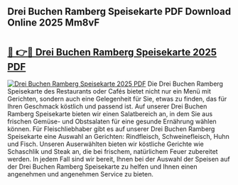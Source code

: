 ## Drei Buchen Ramberg Speisekarte PDF Download Online 2025 Mm8vF

# <h2><a href="http://gccl6c.nevu.top/?p=Drei+Buchen+Ramberg+Speisekarte">🔗 👉🔴 Drei Buchen Ramberg Speisekarte 2025 PDF</a></h2>

[![Drei Buchen Ramberg Speisekarte 2025 PDF](https://i.imgur.com/dBaPXMq.png)](http://gccl6c.nevu.top/?p=Drei+Buchen+Ramberg+Speisekarte)
Die Drei Buchen Ramberg Speisekarte des Restaurants oder Cafés bietet nicht nur ein Menü mit Gerichten, sondern auch eine Gelegenheit für Sie, etwas zu finden, das für Ihren Geschmack köstlich und passend ist. Auf unserer Drei Buchen Ramberg Speisekarte bieten wir einen Salatbereich an, in dem Sie aus frischen Gemüse- und Obstsalaten für eine gesunde Ernährung wählen können. Für Fleischliebhaber gibt es auf unserer Drei Buchen Ramberg Speisekarte eine Auswahl an Gerichten: Rindfleisch, Schweinefleisch, Huhn und Fisch. Unseren Auserwählten bieten wir köstliche Gerichte wie Schaschlik und Steak an, die bei frischem, natürlichem Feuer zubereitet werden. In jedem Fall sind wir bereit, Ihnen bei der Auswahl der Speisen auf der Drei Buchen Ramberg Speisekarte zu helfen und Ihnen einen angenehmen und angenehmen Service zu bieten.
